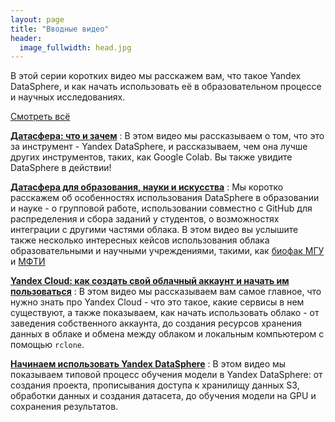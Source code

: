 ```yaml
---
layout: page
title: "Вводные видео"
header:
  image_fullwidth: head.jpg
---
```


В этой серии коротких видео мы расскажем вам, что такое Yandex DataSphere, и как начать использовать её в образовательном процессе и научных исследованиях.

<div class="text-center"><a class="button alert radius" href="https://www.youtube.com/watch?v=EKulOpdn8BQ&list=PL06bBij4Jw_FI_8wRUuvnGr643IuFD0d4" target="_blank">Смотреть всё</a></div>

**[Датасфера: что и зачем](intro)**
: В этом видео мы рассказываем о том, что это за инструмент - Yandex DataSphere, и рассказываем, чем она лучше других инструментов, таких, как Google Colab. Вы также увидите DataSphere в действии!

**[Датасфера для образования, науки и искусства](datasphere_in_edu)**
: Мы коротко расскажем об особенностях использования DataSphere в образовании и науке - о групповой работе, использовании совместно с GitHub для распределения и сбора заданий у студентов, о возможностях интеграции с другими частями облака. В этом видео вы услышите также несколько интересных кейсов использования облака образовательными и научными учреждениями, такими, как [биофак МГУ](https://cloud.yandex.ru/cases/bio-msu) и [МФТИ](https://cloud.yandex.ru/cases/mipt)

**[Yandex Cloud: как создать свой облачный аккаунт и начать им пользоваться](ycloud)**
: В этом видео мы рассказываем вам самое главное, что нужно знать про Yandex Cloud - что это такое, какие сервисы в нем существуют, а также показываем, как начать использовать облако - от заведения собственного аккаунта, до создания ресурсов хранения данных в облаке и обмена между облаком и локальным компьютером с помощью `rclone`.

**[Начинаем использовать Yandex DataSphere](datasphere-intro)**
: В этом видео мы показываем типовой процесс обучения модели в Yandex DataSphere: от создания проекта, прописывания доступа к хранилищу данных S3, обработки данных и создания датасета, до обучения модели на GPU и сохранения результатов.